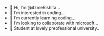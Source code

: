 - 👋 Hi, I’m @itzmeRishita...
- 👀 I’m interested in coding...
- 🌱 I’m currently learning coding...
- 💞️ I’m looking to collaborate with microsoft...
- 🏫 Student at lovely preofessional university..  

<!---
itzmeRishita/itzmeRishita is a ✨ special ✨ repository because its `README.md` (this file) appears on your GitHub profile.
You can click the Preview link to take a look at your changes.
--->
